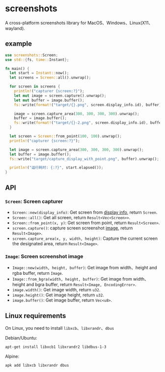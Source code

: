 # screenshots

A cross-platform screenshots library for MacOS、Windows、Linux(X11、wayland).

## example

```rust
use screenshots::Screen;
use std::{fs, time::Instant};

fn main() {
  let start = Instant::now();
  let screens = Screen::all().unwrap();

  for screen in screens {
    println!("capturer {screen:?}");
    let mut image = screen.capture().unwrap();
    let mut buffer = image.buffer();
    fs::write(format!("target/{}.png", screen.display_info.id), buffer).unwrap();

    image = screen.capture_area(300, 300, 300, 300).unwrap();
    buffer = image.buffer();
    fs::write(format!("target/{}-2.png", screen.display_info.id), buffer).unwrap();
  }

  let screen = Screen::from_point(100, 100).unwrap();
  println!("capturer {screen:?}");

  let image = screen.capture_area(300, 300, 300, 300).unwrap();
  let buffer = image.buffer();
  fs::write("target/capture_display_with_point.png", buffer).unwrap();

  println!("运行耗时: {:?}", start.elapsed());
}
```

## API

### `Screen`: Screen capturer

- `Screen::new(display_info)`: Get screen from [display info](https://docs.rs/display-info/latest/display_info/struct.DisplayInfo.html), return `Screen`.
- `Screen::all()`: Get all screen, return `Result<Vec<Screen>>`.
- `Screen::from_point(x, y)`: Get screen from point, return `Result<Screen>`.
- `screen.capture()`: capture screen screenshot [image](https://docs.rs/screenshots/latest/screenshots/struct.Image.html), return `Result<Image>`.
- `screen.capture_area(x, y, width, height)`: Capture the current screen the designated area, return `Result<Image>`.

### `Image`: Screen screenshot image

- `Image::new(width, height, buffer)`: Get image from width、height and rgba buffer, return `Image`.
- `Image::from_bgra(width, height, buffer)`: Get image from width、height and bgra buffer, return `Result<Image, EncodingError>`.
- `image.width()`: Get image width, return `u32`.
- `image.height()`: Get image height, return `u32`.
- `image.buffer()`: Get image buffer, return `Vec<u8>`.

## Linux requirements

On Linux, you need to install `libxcb`、`libxrandr`、`dbus`

Debian/Ubuntu:

```sh
apt-get install libxcb1 libxrandr2 libdbus-1-3
```

Alpine:

```sh
apk add libxcb libxrandr dbus
```
